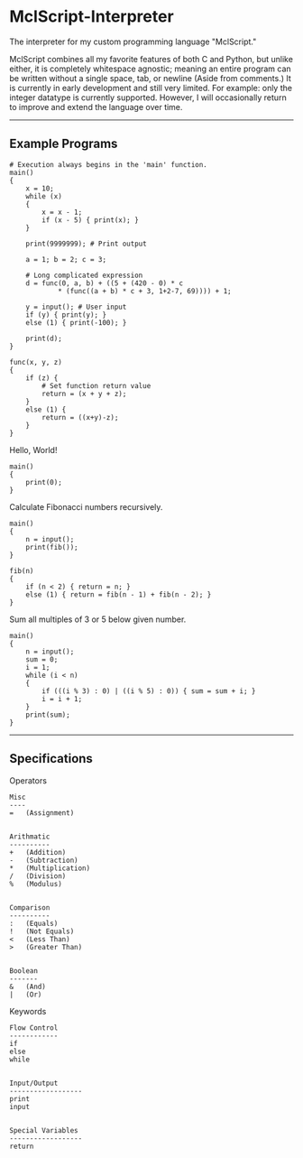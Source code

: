 # MclScript-Interpreter

The interpreter for my custom programming language "MclScript."

MclScript combines all my favorite features of both C and Python, but unlike either, it is completely whitespace agnostic; 
meaning an entire program can be written without a single space, tab, or newline (Aside from comments.) 
It is currently in early development and still very limited. For example: only the integer datatype is currently supported. 
However, I will occasionally return to improve and extend the language over time.

---
## Example Programs

```
# Execution always begins in the 'main' function.
main()
{       
    x = 10;
    while (x)
    {
        x = x - 1;
        if (x - 5) { print(x); }
    }
    
    print(9999999); # Print output
    
    a = 1; b = 2; c = 3;

    # Long complicated expression
    d = func(0, a, b) + ((5 + (420 - 0) * c 
            * (func((a + b) * c + 3, 1+2-7, 69)))) + 1;
    
    y = input(); # User input
    if (y) { print(y); }
    else (1) { print(-100); }
    
    print(d);
}

func(x, y, z)
{
    if (z) {
        # Set function return value
        return = (x + y + z);
    }
    else (1) {
        return = ((x+y)-z);
    }
}
```

Hello, World!
```
main()
{
    print(0);
}
```

Calculate Fibonacci numbers recursively.
```
main()
{
    n = input();
    print(fib());
}

fib(n)
{
    if (n < 2) { return = n; }
    else (1) { return = fib(n - 1) + fib(n - 2); }
}
```

Sum all multiples of 3 or 5 below given number.
```
main()
{
    n = input();
    sum = 0;
    i = 1;
    while (i < n)
    {
        if (((i % 3) : 0) | ((i % 5) : 0)) { sum = sum + i; }
        i = i + 1;
    }
    print(sum);
}
```

---
## Specifications

Operators

    Misc
    ----
    =   (Assignment)


    Arithmatic
    ----------
    +   (Addition)
    -   (Subtraction)
    *   (Multiplication)
    /   (Division)
    %   (Modulus)


    Comparison
    ----------
    :   (Equals)
    !   (Not Equals)
    <   (Less Than)
    >   (Greater Than)


    Boolean
    -------
    &   (And)
    |   (Or)

Keywords

    Flow Control
    ------------
    if
    else
    while


    Input/Output
    ------------------
    print
    input


    Special Variables
    ------------------
    return